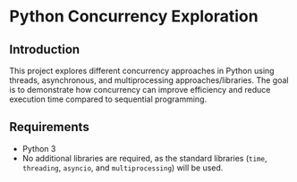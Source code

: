 # Python Concurrency Exploration

## Introduction

This project explores different concurrency approaches in Python using threads, asynchronous, and multiprocessing approaches/libraries. The goal is to demonstrate how concurrency can improve efficiency and reduce execution time compared to sequential programming.

## Requirements

- Python 3
- No additional libraries are required, as the standard libraries (`time`, `threading`, `asyncio`, and `multiprocessing`) will be used.
